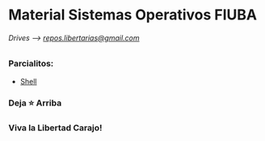 # Material Sistemas Operativos FIUBA
###### Drives --> repos.libertarias@gmail.com

### Parcialitos:
* [Shell]()

### Deja ⭐ Arriba
### Viva la Libertad Carajo!
